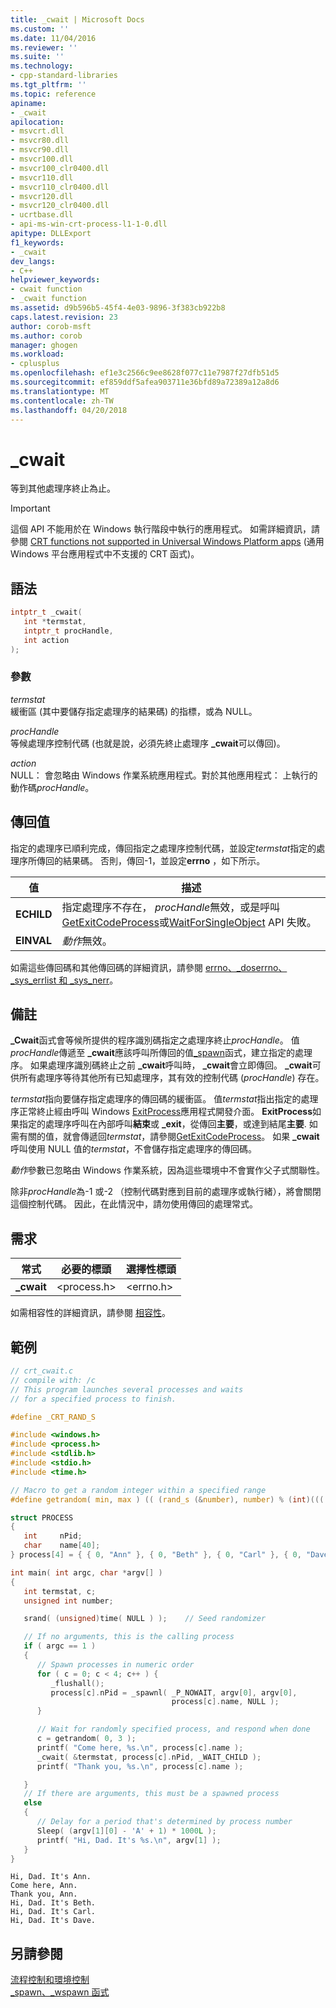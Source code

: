 ```yaml
---
title: _cwait | Microsoft Docs
ms.custom: ''
ms.date: 11/04/2016
ms.reviewer: ''
ms.suite: ''
ms.technology:
- cpp-standard-libraries
ms.tgt_pltfrm: ''
ms.topic: reference
apiname:
- _cwait
apilocation:
- msvcrt.dll
- msvcr80.dll
- msvcr90.dll
- msvcr100.dll
- msvcr100_clr0400.dll
- msvcr110.dll
- msvcr110_clr0400.dll
- msvcr120.dll
- msvcr120_clr0400.dll
- ucrtbase.dll
- api-ms-win-crt-process-l1-1-0.dll
apitype: DLLExport
f1_keywords:
- _cwait
dev_langs:
- C++
helpviewer_keywords:
- cwait function
- _cwait function
ms.assetid: d9b596b5-45f4-4e03-9896-3f383cb922b8
caps.latest.revision: 23
author: corob-msft
ms.author: corob
manager: ghogen
ms.workload:
- cplusplus
ms.openlocfilehash: ef1e3c2566c9ee8628f077c11e7987f27dfb51d5
ms.sourcegitcommit: ef859ddf5afea903711e36bfd89a72389a12a8d6
ms.translationtype: MT
ms.contentlocale: zh-TW
ms.lasthandoff: 04/20/2018
---
```

# <a name="cwait"></a>_cwait

等到其他處理序終止為止。

> [!IMPORTANT]
> 這個 API 不能用於在 Windows 執行階段中執行的應用程式。 如需詳細資訊，請參閱 [CRT functions not supported in Universal Windows Platform apps](../../cppcx/crt-functions-not-supported-in-universal-windows-platform-apps.md) (通用 Windows 平台應用程式中不支援的 CRT 函式)。

## <a name="syntax"></a>語法

```C
intptr_t _cwait(
   int *termstat,
   intptr_t procHandle,
   int action
);
```

### <a name="parameters"></a>參數

*termstat*<br/>
緩衝區 (其中要儲存指定處理序的結果碼) 的指標，或為 NULL。

*procHandle*<br/>
等候處理序控制代碼 (也就是說，必須先終止處理序 **_cwait**可以傳回)。

*action*<br/>
NULL： 會忽略由 Windows 作業系統應用程式。對於其他應用程式： 上執行的動作碼*procHandle*。

## <a name="return-value"></a>傳回值

指定的處理序已順利完成，傳回指定之處理序控制代碼，並設定*termstat*指定的處理序所傳回的結果碼。 否則，傳回-1，並設定**errno** ，如下所示。

|值|描述|
|-----------|-----------------|
|**ECHILD**|指定處理序不存在， *procHandle*無效，或是呼叫[GetExitCodeProcess](http://msdn.microsoft.com/library/windows/desktop/ms683189.aspx)或[WaitForSingleObject](http://msdn.microsoft.com/library/windows/desktop/ms687032.aspx) API 失敗。|
|**EINVAL**|*動作*無效。|

如需這些傳回碼和其他傳回碼的詳細資訊，請參閱 [errno、_doserrno、_sys_errlist 和 _sys_nerr](../../c-runtime-library/errno-doserrno-sys-errlist-and-sys-nerr.md)。

## <a name="remarks"></a>備註

**_Cwait**函式會等候所提供的程序識別碼指定之處理序終止*procHandle*。 值*procHandle*傳遞至 **_cwait**應該呼叫所傳回的值[_spawn](../../c-runtime-library/spawn-wspawn-functions.md)函式，建立指定的處理序。 如果處理序識別碼終止之前 **_cwait**呼叫時， **_cwait**會立即傳回。 **_cwait**可供所有處理序等待其他所有已知處理序，其有效的控制代碼 (*procHandle*) 存在。

*termstat*指向要儲存指定處理序的傳回碼的緩衝區。 值*termstat*指出指定的處理序正常終止經由呼叫 Windows [ExitProcess](http://msdn.microsoft.com/library/windows/desktop/ms682658.aspx)應用程式開發介面。 **ExitProcess**如果指定的處理序呼叫在內部呼叫**結束**或 **_exit**，從傳回**主要**，或達到結尾**主要**. 如需有關的值，就會傳遞回*termstat*，請參閱[GetExitCodeProcess](http://msdn.microsoft.com/library/windows/desktop/ms683189.aspx)。 如果 **_cwait**呼叫使用 NULL 值的*termstat*，不會儲存指定處理序的傳回碼。

*動作*參數已忽略由 Windows 作業系統，因為這些環境中不會實作父子式關聯性。

除非*procHandle*為-1 或-2 （控制代碼對應到目前的處理序或執行緒），將會關閉這個控制代碼。 因此，在此情況中，請勿使用傳回的處理常式。

## <a name="requirements"></a>需求

|常式|必要的標頭|選擇性標頭|
|-------------|---------------------|---------------------|
|**_cwait**|\<process.h>|\<errno.h>|

如需相容性的詳細資訊，請參閱 [相容性](../../c-runtime-library/compatibility.md)。

## <a name="example"></a>範例

```C
// crt_cwait.c
// compile with: /c
// This program launches several processes and waits
// for a specified process to finish.

#define _CRT_RAND_S

#include <windows.h>
#include <process.h>
#include <stdlib.h>
#include <stdio.h>
#include <time.h>

// Macro to get a random integer within a specified range
#define getrandom( min, max ) (( (rand_s (&number), number) % (int)((( max ) + 1 ) - ( min ))) + ( min ))

struct PROCESS
{
   int     nPid;
   char    name[40];
} process[4] = { { 0, "Ann" }, { 0, "Beth" }, { 0, "Carl" }, { 0, "Dave" } };

int main( int argc, char *argv[] )
{
   int termstat, c;
   unsigned int number;

   srand( (unsigned)time( NULL ) );    // Seed randomizer

   // If no arguments, this is the calling process
   if ( argc == 1 )
   {
      // Spawn processes in numeric order
      for ( c = 0; c < 4; c++ ) {
         _flushall();
         process[c].nPid = _spawnl( _P_NOWAIT, argv[0], argv[0],
                                    process[c].name, NULL );
      }

      // Wait for randomly specified process, and respond when done
      c = getrandom( 0, 3 );
      printf( "Come here, %s.\n", process[c].name );
      _cwait( &termstat, process[c].nPid, _WAIT_CHILD );
      printf( "Thank you, %s.\n", process[c].name );

   }
   // If there are arguments, this must be a spawned process
   else
   {
      // Delay for a period that's determined by process number
      Sleep( (argv[1][0] - 'A' + 1) * 1000L );
      printf( "Hi, Dad. It's %s.\n", argv[1] );
   }
}
```

```Output
Hi, Dad. It's Ann.
Come here, Ann.
Thank you, Ann.
Hi, Dad. It's Beth.
Hi, Dad. It's Carl.
Hi, Dad. It's Dave.
```

## <a name="see-also"></a>另請參閱

[流程控制和環境控制](../../c-runtime-library/process-and-environment-control.md)<br/>
[_spawn、_wspawn 函式](../../c-runtime-library/spawn-wspawn-functions.md)<br/>
